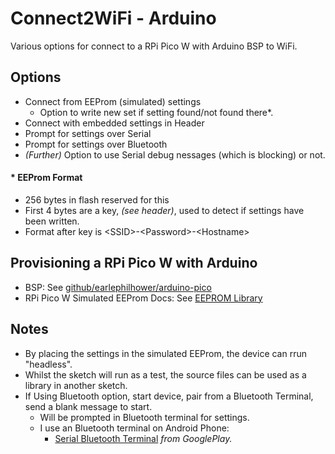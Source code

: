 # Connect2WiFi - Arduino

Various options for connect to a RPi Pico W with Arduino BSP to WiFi.

## Options

- Connect from EEProm (simulated) settings
  - Option to write new set if setting found/not found there*.
- Connect with embedded settings in Header
- Prompt for settings over Serial
- Prompt for settings over Bluetooth
- _(Further)_ Option to use Serial debug nessages (which is blocking) or not.

#### * EEProm Format

- 256 bytes in flash reserved for this
- First 4 bytes are a key, _(see header)_, used to detect if settings have been written.
- Format after key is &lt;SSID&gt;-&lt;Password&gt;-&lt;Hostname&gt;

## Provisioning a RPi Pico W with Arduino

- BSP: See [github/earlephilhower/arduino-pico](https://github.com/earlephilhower/arduino-pico)
- RPi Pico W Simulated EEProm Docs: See [EEPROM Library](https://arduino-pico.readthedocs.io/en/latest/eeprom.html)

## Notes

- By placing the settings in the simulated EEProm, the device can rrun "headless".
- Whilst the sketch will run as a test, the source files can be used as a library in another sketch.
- If Using Bluetooth option, start device, pair from a Bluetooth Terminal, send a blank message to start.
  - Will be prompted in Bluetooth terminal for settings.
  - I use an Bluetooth terminal on Android Phone:
    - [Serial Bluetooth Terminal](https://play.google.com/store/apps/details?id=de.kai_morich.serial_bluetooth_terminal&hl=en_US)  _from GooglePlay._
